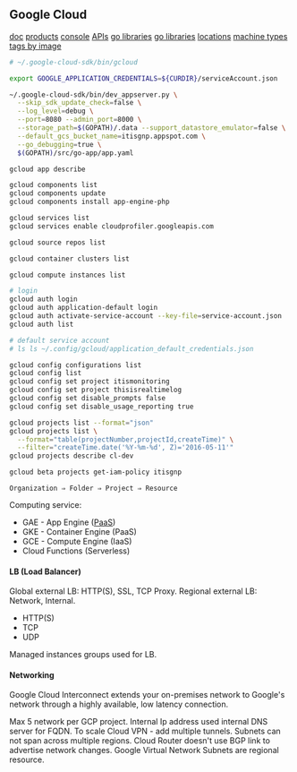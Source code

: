 Google Cloud
-

[doc](https://cloud.google.com/sdk/gcloud/)
[products](https://cloud.google.com/products/)
[console](https://console.cloud.google.com/)
[APIs](https://developers.google.com/api-client-library/)
[go libraries](https://pkg.go.dev/cloud.google.com/go#section-readme)
[go libraries](https://github.com/googleapis)
[locations](https://cloud.google.com/about/locations/)
[machine types](https://cloud.google.com/compute/docs/machine-types)
[tags by image](https://cloud.google.com/vision/docs/drag-and-drop)

````bash
# ~/.google-cloud-sdk/bin/gcloud

export GOOGLE_APPLICATION_CREDENTIALS=${CURDIR}/serviceAccount.json

~/.google-cloud-sdk/bin/dev_appserver.py \
  --skip_sdk_update_check=false \
  --log_level=debug \
  --port=8080 --admin_port=8000 \
  --storage_path=$(GOPATH)/.data --support_datastore_emulator=false \
  --default_gcs_bucket_name=itisgnp.appspot.com \
  --go_debugging=true \
  $(GOPATH)/src/go-app/app.yaml

gcloud app describe

gcloud components list
gcloud components update
gcloud components install app-engine-php

gcloud services list
gcloud services enable cloudprofiler.googleapis.com

gcloud source repos list

gcloud container clusters list

gcloud compute instances list

# login
gcloud auth login
gcloud auth application-default login
gcloud auth activate-service-account --key-file=service-account.json
gcloud auth list

# default service account
# ls ls ~/.config/gcloud/application_default_credentials.json

gcloud config configurations list
gcloud config list
gcloud config set project itismonitoring
gcloud config set project thisisrealtimelog
gcloud config set disable_prompts false
gcloud config set disable_usage_reporting true

gcloud projects list --format="json"
gcloud projects list \
  --format="table(projectNumber,projectId,createTime)" \
  --filter="createTime.date('%Y-%m-%d', Z)='2016-05-11'"
gcloud projects describe cl-dev

gcloud beta projects get-iam-policy itisgnp
````

````
Organization ⇒ Folder ⇒ Project ⇒ Resource
````

Computing service:
* GAE - App Engine ([PaaS](https://twitter.com/cn007b/status/1024010042838851585))
* GKE - Container Engine (PaaS)
* GCE - Compute Engine (IaaS)
* Cloud Functions (Serverless)

#### LB (Load Balancer)

Global external LB: HTTP(S), SSL, TCP Proxy.
Regional external LB: Network, Internal.

* HTTP(S)
* TCP
* UDP

Managed instances groups used for LB.

#### Networking

Google Cloud Interconnect extends your on-premises network
to Google's network through a highly available, low latency connection.

Max 5 network per GCP project.
Internal Ip address used internal DNS server for FQDN.
To scale Cloud VPN - add multiple tunnels.
Subnets can not span across multiple regions.
Cloud Router doesn't use BGP link to advertise network changes.
Google Virtual Network Subnets are regional resource.
